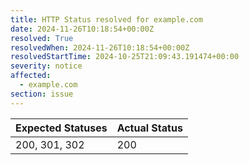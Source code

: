 ```yaml
---
title: HTTP Status resolved for example.com
date: 2024-11-26T10:18:54+00:00Z
resolved: True
resolvedWhen: 2024-11-26T10:18:54+00:00Z
resolvedStartTime: 2024-10-25T21:09:43.191474+00:00
severity: notice
affected:
  - example.com
section: issue
---
```


| Expected Statuses | Actual Status  |
|-------------------|----------------|
| 200, 301, 302 | 200 |
